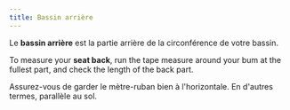 ```yaml
---
title: Bassin arrière
---
```


Le **bassin arrière** est la partie arrière de la circonférence de votre bassin.

To measure your **seat back**, run the tape measure around your bum at the fullest part, and check the length of the back part.

Assurez-vous de garder le mètre-ruban bien à l'horizontale. En d'autres termes, parallèle au sol.
